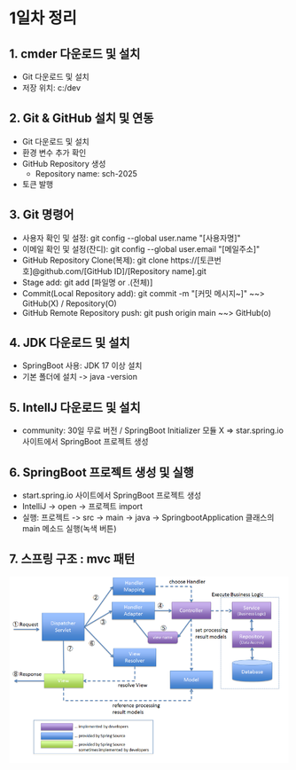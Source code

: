 # 1일차 정리


## 1. cmder 다운로드 및 설치
- Git 다운로드 및 설치
- 저장 위치: c:/dev


## 2. Git & GitHub 설치 및 연동
- Git 다운로드 및 설치
- 환경 변수 추가 확인
- GitHub Repository 생성
	- Repository name: sch-2025
- 토큰 발행


## 3. Git 명령어
- 사용자 확인 및 설정: git config --global user.name "[사용자명]"
- 이메일 확인 및 설정(잔디): git config --global user.email "[메일주소]"
- GitHub Repository Clone(복제): git clone https://[토큰번호]@github.com/[GitHub ID]/[Repository name].git
- Stage add: git add [파일명 or .(전체)]
- Commit(Local Repository add): git commit -m "[커밋 메시지~]" ~~> GitHub(X) / Repository(O)
- GitHub Remote Repository push: git push origin main ~~> GitHub(o)


## 4. JDK 다운로드 및 설치
- SpringBoot 사용: JDK 17 이상 설치
- 기본 폴더에 설치 -> java -version


## 5. IntellJ 다운로드 및 설치
- community: 30일 무료 버전 / SpringBoot Initializer 모듈 X => star.spring.io 사이트에서 SpringBoot 프로젝트 생성


## 6. SpringBoot 프로젝트 생성 및 실행
- start.spring.io 사이트에서 SpringBoot 프로젝트 생성
- IntelliJ -> open -> 프로젝트 import
- 실행: 프로젝트 -> src -> main -> java -> SpringbootApplication 클래스의 main 메소드 실행(녹색 버튼)


## 7. 스프링 구조 : mvc 패턴
<img src="mvc_image.png" width="600">